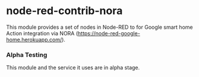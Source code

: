 # node-red-contrib-nora

This module provides a set of nodes in Node-RED to for Google smart home Action integration via NORA (https://node-red-google-home.herokuapp.com/).

### Alpha Testing

This module and the service it uses are in alpha stage.